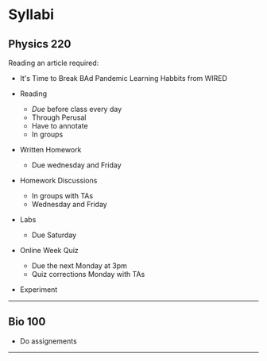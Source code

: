 # Syllabi

## Physics 220

Reading an article required:
- It's Time to Break BAd Pandemic Learning Habbits from WIRED

- Reading
	- *Due* before class every day
	- Through Perusal
	- Have to annotate
	- In groups

- Written Homework
	- Due wednesday and Friday

- Homework Discussions
	- In groups with TAs
	- Wednesday and Friday

- Labs
	- Due Saturday

- Online Week Quiz
	- Due the next Monday at 3pm
	- Quiz corrections Monday with TAs

- Experiment


---

## Bio 100

- Do assignements

---

